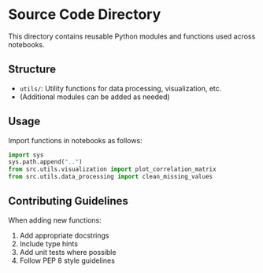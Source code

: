 # Source Code Directory

This directory contains reusable Python modules and functions used across notebooks.

## Structure

- `utils/`: Utility functions for data processing, visualization, etc.
- (Additional modules can be added as needed)

## Usage

Import functions in notebooks as follows:

```python
import sys
sys.path.append("..")
from src.utils.visualization import plot_correlation_matrix
from src.utils.data_processing import clean_missing_values
```

## Contributing Guidelines

When adding new functions:
1. Add appropriate docstrings
2. Include type hints
3. Add unit tests where possible
4. Follow PEP 8 style guidelines
